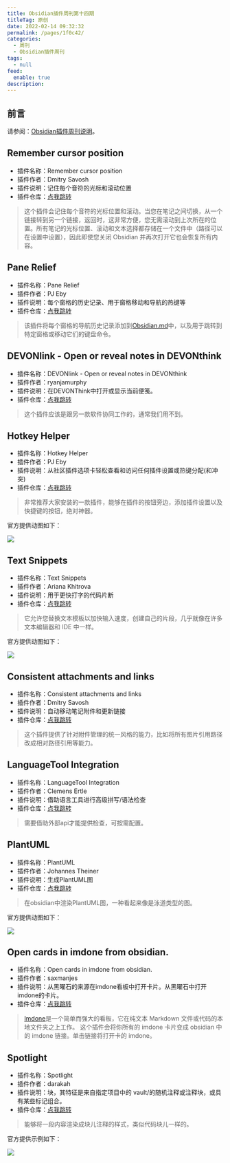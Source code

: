 ```yaml
---
title: Obsidian插件周刊第十四期
titleTag: 原创
date: 2022-02-14 09:32:32
permalink: /pages/1f0c42/
categories: 
  - 周刊
  - Obsidian插件周刊
tags: 
  - null
feed: 
  enable: true
description: 
---
```


## 前言

请参阅：[Obsidian插件周刊说明](https://wiki.eryajf.net/pages/bcc523/)。

## Remember cursor position

- 插件名称：Remember cursor position
- 插件作者：Dmitry Savosh
- 插件说明：记住每个音符的光标和滚动位置
- 插件仓库：[点我跳转](https://github.com/derwish-pro/obsidian-remember-cursor-position)

>这个插件会记住每个音符的光标位置和滚动。当您在笔记之间切换，从一个链接转到另一个链接，返回时，这非常方便，您无需滚动到上次所在的位置。所有笔记的光标位置、滚动和文本选择都存储在一个文件中（路径可以在设置中设置），因此即使您关闭 Obsidian 并再次打开它也会恢复所有内容。

## Pane Relief

- 插件名称：Pane Relief
- 插件作者：PJ Eby
- 插件说明：每个窗格的历史记录、用于窗格移动和导航的热键等
- 插件仓库：[点我跳转](https://github.com/pjeby/pane-relief)

>该插件将每个窗格的导航历史记录添加到[Obsidian.md](https://obsidian.md/)中，以及用于跳转到特定窗格或移动它们的键盘命令。

## DEVONlink - Open or reveal notes in DEVONthink

- 插件名称：DEVONlink - Open or reveal notes in DEVONthink
- 插件作者：ryanjamurphy
- 插件说明：在DEVONThink中打开或显示当前便笺。
- 插件仓库：[点我跳转](https://github.com/ryanjamurphy/DEVONlink-obsidian)

>这个插件应该是跟另一款软件协同工作的，通常我们用不到。

## Hotkey Helper

- 插件名称：Hotkey Helper
- 插件作者：PJ Eby
- 插件说明：从社区插件选项卡轻松查看和访问任何插件设置或热键分配(和冲突)
- 插件仓库：[点我跳转](https://github.com/pjeby/hotkey-helper)

>非常推荐大家安装的一款插件，能够在插件的按钮旁边，添加插件设置以及快捷键的按钮，绝对神器。

官方提供动图如下：

![](http://t.eryajf.net/imgs/2022/01/5882e8a26e8a8268.gif)

## Text Snippets

- 插件名称：Text Snippets
- 插件作者：Ariana Khitrova
- 插件说明：用于更快打字的代码片断
- 插件仓库：[点我跳转](https://github.com/ArianaKhit/text-snippets-obsidian)

>它允许您替换文本模板以加快输入速度，创建自己的片段，几乎就像在许多文本编辑器和 IDE 中一样。

官方提供动图如下： 

![](http://t.eryajf.net/imgs/2022/01/ca78f7ea78e68eb1.gif)

## Consistent attachments and links

- 插件名称：Consistent attachments and links
- 插件作者：Dmitry Savosh
- 插件说明：自动移动笔记附件和更新链接
- 插件仓库：[点我跳转](https://github.com/derwish-pro/obsidian-consistent-attachments-and-links)

>这个插件提供了针对附件管理的统一风格的能力，比如将所有图片引用路径改成相对路径引用等能力。

## LanguageTool Integration

- 插件名称：LanguageTool Integration
- 插件作者：Clemens Ertle
- 插件说明：借助语言工具进行高级拼写/语法检查
- 插件仓库：[点我跳转](https://github.com/Clemens-E/obsidian-languagetool-plugin)

>需要借助外部api才能提供检查，可按需配置。

## PlantUML

- 插件名称：PlantUML
- 插件作者：Johannes Theiner
- 插件说明：生成PlantUML图
- 插件仓库：[点我跳转](https://github.com/joethei/obsidian-plantuml)

>在obsidian中渲染PlantUML图，一种看起来像是泳道类型的图。

官方提供动图如下： 

![](http://t.eryajf.net/imgs/2022/01/f60e78e4fd8fd5da.gif)

## Open cards in imdone from obsidian.

- 插件名称：Open cards in imdone from obsidian.
- 插件作者：saxmanjes
- 插件说明：从黑曜石的来源在imdone看板中打开卡片。从黑曜石中打开imdone的卡片。
- 插件仓库：[点我跳转](https://github.com/imdone/imdone-obsidian-plugin)

>[Imdone](https://imdone.io/)是一个简单而强大的看板，它在纯文本 Markdown 文件或代码的本地文件夹之上工作。
>这个插件会将你所有的 imdone 卡片变成 obsidian 中的 imdone 链接。单击链接将打开卡的 imdone。


## Spotlight

- 插件名称：Spotlight
- 插件作者：darakah
- 插件说明：块，其特征是来自指定项目中的 vault/的随机注释或注释块，或具有某些标记组合。
- 插件仓库：[点我跳转](https://github.com/Darakah/obsidian-spotlight)

>能够将一段内容渲染成块儿注释的样式，类似代码块儿一样的。

官方提供示例如下： 

![](http://t.eryajf.net/imgs/2022/01/bfed556fd8f68ae9.png)
